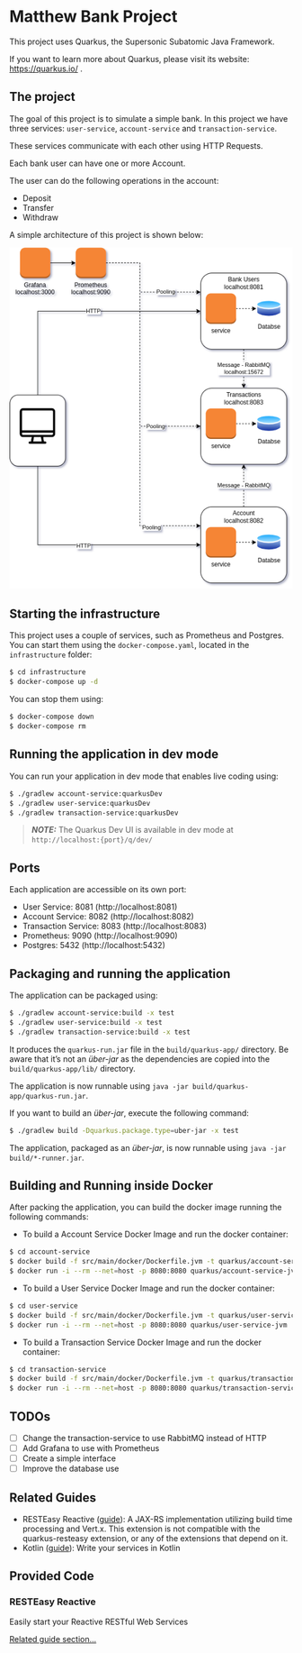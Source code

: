 # Matthew Bank Project

This project uses Quarkus, the Supersonic Subatomic Java Framework.

If you want to learn more about Quarkus, please visit its website: https://quarkus.io/ .

## The project
The goal of this project is to simulate a simple bank. In this project we have three services: `user-service`, `account-service` and `transaction-service`.

These services communicate with each other using HTTP Requests. 

Each bank user can have one or more Account.

The user can do the following operations in the account:

- Deposit
- Transfer
- Withdraw

A simple architecture of this project is shown below: 

![Simple Architecture](./architecture.png)


## Starting the infrastructure

This project uses a couple of services, such as Prometheus and Postgres. You can start them using the `docker-compose.yaml`, located in the `infrastructure` folder:

```bash
$ cd infrastructure
$ docker-compose up -d
```

You can stop them using:
```bash
$ docker-compose down
$ docker-compose rm
```

## Running the application in dev mode

You can run your application in dev mode that enables live coding using:

```bash
$ ./gradlew account-service:quarkusDev
$ ./gradlew user-service:quarkusDev
$ ./gradlew transaction-service:quarkusDev
```

> **_NOTE:_** The Quarkus Dev UI is available in dev mode at `http://localhost:{port}/q/dev/`

## Ports

Each application are accessible on its own port:
* User Service: 8081 (http://localhost:8081)
* Account Service: 8082 (http://localhost:8082)
* Transaction Service: 8083 (http://localhost:8083)
* Prometheus: 9090 (http://localhost:9090)
* Postgres: 5432 (http://localhost:5432)


## Packaging and running the application

The application can be packaged using:

```bash
$ ./gradlew account-service:build -x test
$ ./gradlew user-service:build -x test
$ ./gradlew transaction-service:build -x test
```

It produces the `quarkus-run.jar` file in the `build/quarkus-app/` directory.
Be aware that it’s not an _über-jar_ as the dependencies are copied into the `build/quarkus-app/lib/` directory.

The application is now runnable using `java -jar build/quarkus-app/quarkus-run.jar`.

If you want to build an _über-jar_, execute the following command:

```bash
$ ./gradlew build -Dquarkus.package.type=uber-jar -x test
```

The application, packaged as an _über-jar_, is now runnable using `java -jar build/*-runner.jar`.

## Building and Running inside Docker
After packing the application, you can build the docker image running the following commands:

- To build a Account Service Docker Image and run the docker container:
```bash
$ cd account-service
$ docker build -f src/main/docker/Dockerfile.jvm -t quarkus/account-service-jvm .
$ docker run -i --rm --net=host -p 8080:8080 quarkus/account-service-jvm
```

- To build a User Service Docker Image and run the docker container:
```bash
$ cd user-service
$ docker build -f src/main/docker/Dockerfile.jvm -t quarkus/user-service-jvm .
$ docker run -i --rm --net=host -p 8080:8080 quarkus/user-service-jvm
```

- To build a Transaction Service Docker Image and run the docker container:
```bash
$ cd transaction-service
$ docker build -f src/main/docker/Dockerfile.jvm -t quarkus/transaction-service-jvm .
$ docker run -i --rm --net=host -p 8080:8080 quarkus/transaction-service-jvm
```

## TODOs

- [ ] Change the transaction-service to use RabbitMQ instead of HTTP
- [ ] Add Grafana to use with Prometheus
- [ ] Create a simple interface
- [ ] Improve the database use

## Related Guides

- RESTEasy Reactive ([guide](https://quarkus.io/guides/resteasy-reactive)): A JAX-RS implementation utilizing build time
  processing and Vert.x. This extension is not compatible with the quarkus-resteasy extension, or any of the extensions
  that depend on it.
- Kotlin ([guide](https://quarkus.io/guides/kotlin)): Write your services in Kotlin

## Provided Code

### RESTEasy Reactive

Easily start your Reactive RESTful Web Services

[Related guide section...](https://quarkus.io/guides/getting-started-reactive#reactive-jax-rs-resources)
